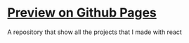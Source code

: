 # [Preview on Github Pages](https://asdaois.github.io/the-odin-project/)

A repository that show all the projects that I made with react
